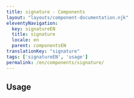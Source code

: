 ```yaml
---
title: signature - Components
layout: "layouts/component-documentation.njk"
eleventyNavigation:
  key: signatureEN
  title: signature
  locale: en
  parent: componentsEN
translationKey: "signature"
tags: ['signatureEN', 'usage']
permalink: /en/components/signature/
---
```


## Usage